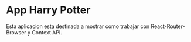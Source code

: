 # App Harry Potter

Esta aplicacion esta destinada a mostrar como trabajar con React-Router-Browser y Context API. 
